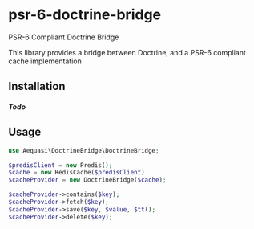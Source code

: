 # psr-6-doctrine-bridge
PSR-6 Compliant Doctrine Bridge


This library provides a bridge between Doctrine, and a PSR-6 compliant cache implementation

## Installation

##### Todo

## Usage

```php
use Aequasi\DoctrineBridge\DoctrineBridge;

$predisClient = new Predis();
$cache = new RedisCache($predisClient)
$cacheProvider = new DoctrineBridge($cache);

$cacheProvider->contains($key);
$cacheProvider->fetch($key);
$cacheProvider->save($key, $value, $ttl);
$cacheProvider->delete($key);
```